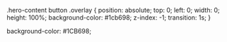 .hero-content button .overlay {
    position: absolute;
    top: 0;
    left: 0;
    width: 0;
    height: 100%;
    background-color: #1cb698;
    z-index: -1;
    transition: 1s;
}

<script src="https://kit.fontawesome.com/2193d055c9.js" crossorigin="anonymous" ></script>

background-color: #1CB698;